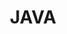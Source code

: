 ---
title: "JAVA"
permalink: /categories/java/
layout: category
author_profile: true
taxonomy: java
---